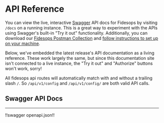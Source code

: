 # API Reference

You can view the live, interactive [Swagger](https://swagger.io/docs/) API docs for Fidesops by visiting `/docs` on a running instance. This is a great way to experiment with the APIs using Swagger's built-in "Try it out" functionality.
Additionally, you can download our [Fidesops Postman Collection](../postman/Fidesops.postman_collection.json) and [follow instructions
to set up on your machine](../postman/using_postman.md).

Below, we've embedded the latest release's API documentation as a living reference. These work largely the same, but since this documentation site isn't connected to a live instance, the "Try it out" and "Authorize" buttons won't work, sorry!

All fidesops api routes will automatically match with and without a trailing slash `/`. So `/api/v1/config` and `/api/v1/config/` are both valid API calls.

## Swagger API Docs
---
!!swagger openapi.json!!

<script>
    /* If there is an anchor tag, reload it after the page loads to scroll to
     * that section, since the Swagger UI takes some time to render. */
    if (location.hash) {
        setTimeout(function() {
            location.href = location.href
        }, 200);
    }
</script>